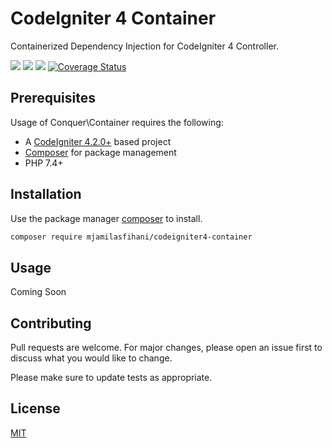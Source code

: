 # CodeIgniter 4 Container
Containerized Dependency Injection for CodeIgniter 4 Controller.

[![](https://github.com/mjamilasfihani/codeigniter4-container/workflows/PHPUnit/badge.svg)](https://github.com/mjamilasfihani/codeigniter4-container/actions/workflows/phpunit.yml)
[![](https://github.com/mjamilasfihani/codeigniter4-container/workflows/PHPStan/badge.svg)](https://github.com/mjamilasfihani/codeigniter4-container/actions/workflows/phpstan.yml)
[![](https://github.com/mjamilasfihani/codeigniter4-container/workflows/Deptrac/badge.svg)](https://github.com/mjamilasfihani/codeigniter4-container/actions/workflows/deptrac.yml)
[![Coverage Status](https://coveralls.io/repos/github/mjamilasfihani/codeigniter4-container/badge.svg?branch=develop)](https://coveralls.io/github/mjamilasfihani/codeigniter4-container?branch=develop)

## Prerequisites
Usage of Conquer\Container requires the following:

- A [CodeIgniter 4.2.0+](https://github.com/codeigniter4/CodeIgniter4/) based project
- [Composer](https://getcomposer.org/) for package management
- PHP 7.4+

## Installation
Use the package manager [composer](https://getcomposer.org/) to install.

```bash
composer require mjamilasfihani/codeigniter4-container
```

## Usage
Coming Soon

## Contributing
Pull requests are welcome. For major changes, please open an issue first to discuss what you would like to change.

Please make sure to update tests as appropriate.

## License
[MIT](https://choosealicense.com/licenses/mit/)
